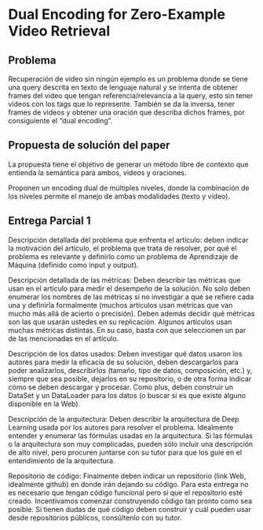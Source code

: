 # Dual Encoding for Zero-Example Video Retrieval
## Problema

Recuperación de video sin ningún ejemplo es un problema donde se tiene una query descrita en texto de lenguaje natural y se intenta de obtener frames del video que tengan referencia/relevancia a la query, esto sin tener videos con los tags que lo represente.
También se da la inversa, tener frames de videos y obtener una oración que describa dichos frames, por consiguiente el “dual encoding”.

## Propuesta de solución del paper
La propuesta tiene el objetivo de generar un método libre de contexto que entienda la semántica para ambos, videos y oraciones.

Proponen un encoding dual de múltiples niveles, donde la combinación de los niveles permite el manejo de ambas modalidades (texto y video).

## Entrega Parcial 1
Descripción detallada del problema que enfrenta el artículo: deben indicar la motivación del artículo, el problema que trata de resolver, por qué el problema es relevante y definirlo como un problema de Aprendizaje de Máquina (definido como input y output).

Descripción detallada de las métricas: Deben describir las métricas que usan en el artículo para medir el desempeño de la solución. No solo deben enumerar los nombres de las métricas si no investigar a qué se refiere cada una y definirla formalmente (muchos artículos usan métricas que van mucho más allá de acierto o precisión). Deben además decidir qué métricas son las que usarán ustedes en su replicación. Algunos artículos usan muchas métricas distintas. En su caso, basta con que seleccionen un par de las mencionadas en el artículo.

Descripción de los datos usados: Deben investigar qué datos usaron los autores para medir la eficacia de su solución, deben descargarlos para poder analizarlos, describirlos (tamaño, tipo de datos, composición, etc.) y, siempre que sea posible, dejarlos en su repositorio, o de otra forma indicar cómo se deben descargar y procesar. Como plus, deben construir un DataSet y un DataLoader para los datos (o buscar si es que existe alguno disponible en la Web).

Descripción de la arquitectura: Deben describir la arquitectura de Deep Learning usada por los autores para resolver el problema. Idealmente entender y enumerar las fórmulas usadas en la arquitectura. Si las fórmulas o la arquitectura son muy complicadas, pueden sólo incluir una descripción de alto nivel, pero procuren juntarse con su tutor para que los guíe en el entendimiento de la arquitectura.

Repositorio de código: Finalmente deben indicar un repositorio (link Web, idealmente github) en donde irán dejando su código. Para esta entrega no es necesario que tengan código funcional pero sí que el repositorio esté creado. Incentivamos comenzar construyendo código tan pronto como sea posible. Si tienen dudas de qué código deben construir y cuál pueden usar desde repositorios públicos, consúltenlo con su tutor.

